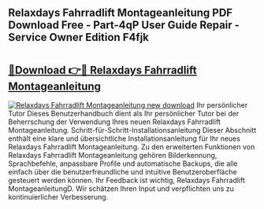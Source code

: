 ## Relaxdays Fahrradlift Montageanleitung PDF Download Free - Part-4qP User Guide Repair - Service Owner Edition F4fjk

# <h2><a href="http://df8abl.blite.top/?on=Relaxdays+Fahrradlift+Montageanleitung">🔗Download 👉🔴 Relaxdays Fahrradlift Montageanleitung</a></h2>

[![Relaxdays Fahrradlift Montageanleitung new download](https://i.imgur.com/lujVjoI.png)](http://df8abl.blite.top/?on=Relaxdays+Fahrradlift+Montageanleitung)
Ihr persönlicher Tutor Dieses Benutzerhandbuch dient als Ihr persönlicher Tutor bei der Beherrschung der Verwendung Ihres neuen Relaxdays Fahrradlift Montageanleitung. Schritt-für-Schritt-Installationsanleitung Dieser Abschnitt enthält eine klare und übersichtliche Installationsanleitung für Ihr neues Relaxdays Fahrradlift Montageanleitung. Zu den erweiterten Funktionen von Relaxdays Fahrradlift Montageanleitung gehören Bilderkennung, Sprachbefehle, anpassbare Profile und automatische Backups, die alle einfach über die benutzerfreundliche und intuitive Benutzeroberfläche gesteuert werden können. Ihr Feedback ist wichtig, Relaxdays Fahrradlift MontageanleitungD. Wir schätzen Ihren Input und verpflichten uns zu kontinuierlicher Verbesserung.

